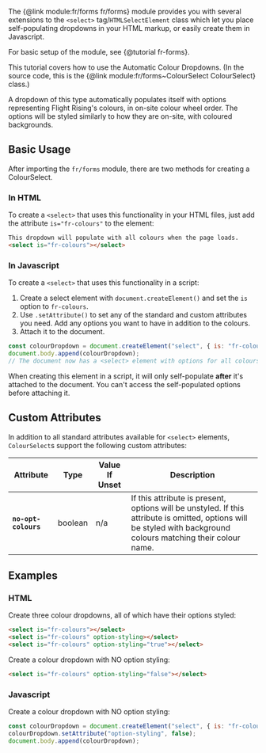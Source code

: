 
The {@link module:fr/forms fr/forms} module provides you with several extensions to the `<select>` tag/`HTMLSelectElement` class which let you place self-populating dropdowns in your HTML markup, or easily create them in Javascript.

For basic setup of the module, see {@tutorial fr-forms}.

This tutorial covers how to use the Automatic Colour Dropdowns. (In the source code, this is the {@link module:fr/forms~ColourSelect ColourSelect} class.)

A dropdown of this type automatically populates itself with options representing Flight Rising's colours, in on-site colour wheel order. The options will be styled similarly to how they are on-site, with coloured backgrounds.

## Basic Usage

After importing the `fr/forms` module, there are two methods for creating a ColourSelect.

### In HTML

To create a `<select>` that uses this functionality in your HTML files, just add the attribute `is="fr-colours"` to the element:
```html
This dropdown will populate with all colours when the page loads.
<select is="fr-colours"></select>
```

### In Javascript

To create a `<select>` that uses this functionality in a script:
1. Create a select element with `document.createElement()` and set the `is` option to `fr-colours`.
2. Use `.setAttribute()` to set any of the standard and custom attributes you need. Add any options you want to have in addition to the colours.
3. Attach it to the document.

```js
const colourDropdown = document.createElement("select", { is: "fr-colours" });
document.body.append(colourDropdown);
// The document now has a <select> element with options for all colours.
```
<p class="note">
When creating this element in a script, it will only self-populate <strong>after</strong> it's attached to the document. You can't access the self-populated options before attaching it.
</p>

## Custom Attributes

In addition to all standard attributes available for `<select>` elements, `ColourSelect`s support the following custom attributes:

| Attribute            | Type    | Value If Unset | Description     |
|----------------------|---------|----------------|-----------------|
| **`no-opt-colours`** | boolean | n/a            | If this attribute is present, options will be unstyled. If this attribute is omitted, options will be styled with background colours matching their colour name. |

## Examples

### HTML

Create three colour dropdowns, all of which have their options styled:
```html
<select is="fr-colours"></select>
<select is="fr-colours" option-styling></select>
<select is="fr-colours" option-styling="true"></select>
```

Create a colour dropdown with NO option styling:
```html
<select is="fr-colours" option-styling="false"></select>
```

### Javascript

Create a colour dropdown with NO option styling:
```js
const colourDropdown = document.createElement("select", { is: "fr-colours" });
colourDropdown.setAttribute("option-styling", false);
document.body.append(colourDropdown);
```
